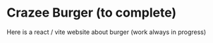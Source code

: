 # Crazee Burger (to complete)

Here is a react / vite website about burger (work always in progress)

